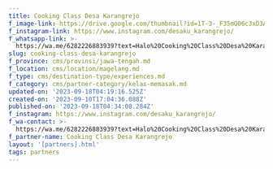 ```yaml
---
title: Cooking Class Desa Karangrejo
f_image-link: https://drive.google.com/thumbnail?id=1T-3-_F35mQ06c3xD3AGcpfds0AKE8wSD
f_instagram-link: https://www.instagram.com/desaku_karangrejo/
f_whatsapp-link: >-
  https://wa.me/6282226883939?text=Halo%20Cooking%20Class%20Desa%20Karangrejo,%20saya%20dapat%20info%20dari%20@loocale.id%20dan%20punya%20pertanyaan
slug: cooking-class-desa-karangrejo
f_province: cms/provinsi/jawa-tengah.md
f_location: cms/location/magelang.md
f_type: cms/destination-type/experiences.md
f_category: cms/partner-category/kelas-memasak.md
updated-on: '2023-09-18T04:19:16.525Z'
created-on: '2023-09-10T17:04:36.088Z'
published-on: '2023-09-18T04:34:08.284Z'
f_instagram: https://www.instagram.com/desaku_karangrejo/
f_wa-contact: >-
  https://wa.me/6282226883939?text=Halo%20Cooking%20Class%20Desa%20Karangrejo,%20saya%20dapat%20info%20dari%20@loocale.id%20dan%20punya%20pertanyaan
f_partner-name: Cooking Class Desa Karangrejo
layout: '[partners].html'
tags: partners
---
```



